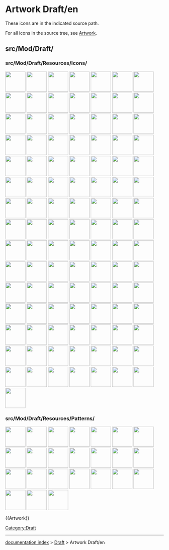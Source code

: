 # Artwork Draft/en
These icons are in the indicated source path.

For all icons in the source tree, see [Artwork](Artwork.md).

## src/Mod/Draft/

### src/Mod/Draft/Resources/Icons/

<img alt="" src=images/Draft_2DShapeView.svg  style="width:64px;"> <img alt="" src=images/Draft_AddConstruction.svg  style="width:64px;"> <img alt="" src=images/Draft_AddPoint.svg  style="width:64px;"> <img alt="" src=images/Draft_AddToGroup.svg  style="width:64px;"> <img alt="" src=images/Draft_Annotation_Style.svg  style="width:64px;"> <img alt="" src=images/Draft_Apply.svg  style="width:64px;"> <img alt="" src=images/Draft_Arc.svg  style="width:64px;"> <img alt="" src=images/Draft_Arc_3Points.svg  style="width:64px;"> <img alt="" src=images/Draft_Array.svg  style="width:64px;"> <img alt="" src=images/Draft_AutoGroup.svg  style="width:64px;"> <img alt="" src=images/Draft_AutoGroup_off.svg  style="width:64px;"> <img alt="" src=images/Draft_AutoGroup_on.svg  style="width:64px;"> <img alt="" src=images/Draft_BezCurve.svg  style="width:64px;"> <img alt="" src=images/Draft_BezSharpNode.svg  style="width:64px;"> <img alt="" src=images/Draft_BezSymNode.svg  style="width:64px;"> <img alt="" src=images/Draft_BezTanNode.svg  style="width:64px;"> <img alt="" src=images/Draft_BSpline.svg  style="width:64px;"> <img alt="" src=images/Draft_Circle.svg  style="width:64px;"> <img alt="" src=images/Draft_CircularArray.svg  style="width:64px;"> <img alt="" src=images/Draft_CircularLinkArray.svg  style="width:64px;"> <img alt="" src=images/Draft_Clone.svg  style="width:64px;"> <img alt="" src=images/Draft_Construction.svg  style="width:64px;"> <img alt="" src=images/Draft_Continue.svg  style="width:64px;"> <img alt="" src=images/Draft_CubicBezCurve.svg  style="width:64px;"> <img alt="" src=images/Draft_Cursor.svg  style="width:64px;"> <img alt="" src=images/Draft_DelPoint.svg  style="width:64px;"> <img alt="" src=images/Draft_Dimension.svg  style="width:64px;"> <img alt="" src=images/Draft_Dimension_Tree.svg  style="width:64px;"> <img alt="" src=images/Draft_DimensionAngular.svg  style="width:64px;"> <img alt="" src=images/Draft_DimensionRadius.svg  style="width:64px;"> <img alt="" src=images/Draft_Dot.svg  style="width:64px;"> <img alt="" src=images/Draft_Downgrade.svg  style="width:64px;"> <img alt="" src=images/Draft_Draft.svg  style="width:64px;"> <img alt="" src=images/Draft_Draft2Sketch.svg  style="width:64px;"> <img alt="" src=images/Draft_Drawing.svg  style="width:64px;"> <img alt="" src=images/Draft_Edit.svg  style="width:64px;"> <img alt="" src=images/Draft_Ellipse.svg  style="width:64px;"> <img alt="" src=images/Draft_Facebinder.svg  style="width:64px;"> <img alt="" src=images/Draft_Facebinder_Provider.svg  style="width:64px;"> <img alt="" src=images/Draft_Fillet.svg  style="width:64px;"> <img alt="" src=images/Draft_Finish.svg  style="width:64px;"> <img alt="" src=images/Draft_FlipDimension.svg  style="width:64px;"> <img alt="" src=images/Draft_Grid.svg  style="width:64px;"> <img alt="" src=images/Draft_Heal.svg  style="width:64px;"> <img alt="" src=images/Draft_Join.svg  style="width:64px;"> <img alt="" src=images/Draft_Label.svg  style="width:64px;"> <img alt="" src=images/Draft_Layer.svg  style="width:64px;"> <img alt="" src=images/Draft_Line.svg  style="width:64px;"> <img alt="" src=images/Draft_LinkArray.svg  style="width:64px;"> <img alt="" src=images/Draft_Lock.svg  style="width:64px;"> <img alt="" src=images/Draft_Macro.svg  style="width:64px;"> <img alt="" src=images/Draft_Mirror.svg  style="width:64px;"> <img alt="" src=images/Draft_Move.svg  style="width:64px;"> <img alt="" src=images/Draft_N-Curve.svg  style="width:64px;"> <img alt="" src=images/Draft_N-Linear.svg  style="width:64px;"> <img alt="" src=images/Draft_N-Polygon.svg  style="width:64px;"> <img alt="" src=images/Draft_NewLayer.svg  style="width:64px;"> <img alt="" src=images/Draft_Offset.svg  style="width:64px;"> <img alt="" src=images/Draft_PathArray.svg  style="width:64px;"> <img alt="" src=images/Draft_PathLinkArray.svg  style="width:64px;"> <img alt="" src=images/Draft_PathTwistedArray.svg  style="width:64px;"> <img alt="" src=images/Draft_PathTwistedLinkArray.svg  style="width:64px;"> <img alt="" src=images/Draft_PlaneProxy.svg  style="width:64px;"> <img alt="" src=images/Draft_Point.svg  style="width:64px;"> <img alt="" src=images/Draft_PointArray.svg  style="width:64px;"> <img alt="" src=images/Draft_PointLinkArray.svg  style="width:64px;"> <img alt="" src=images/Draft_PolarArray.svg  style="width:64px;"> <img alt="" src=images/Draft_PolarLinkArray.svg  style="width:64px;"> <img alt="" src=images/Draft_Polygon.svg  style="width:64px;"> <img alt="" src=images/Draft_Rectangle.svg  style="width:64px;"> <img alt="" src=images/Draft_Rotate.svg  style="width:64px;"> <img alt="" src=images/Draft_Scale.svg  style="width:64px;"> <img alt="" src=images/Draft_SelectGroup.svg  style="width:64px;"> <img alt="" src=images/Draft_SelectPlane.svg  style="width:64px;"> <img alt="" src=images/Draft_ShapeString.svg  style="width:64px;"> <img alt="" src=images/Draft_ShapeString_tree.svg  style="width:64px;"> <img alt="" src=images/Draft_Slope.svg  style="width:64px;"> <img alt="" src=images/Draft_Snap.svg  style="width:64px;"> <img alt="" src=images/Draft_Split.svg  style="width:64px;"> <img alt="" src=images/Draft_Stretch.svg  style="width:64px;"> <img alt="" src=images/Draft_SubelementHighlight.svg  style="width:64px;"> <img alt="" src=images/Draft_SwitchMode.svg  style="width:64px;"> <img alt="" src=images/Draft_Text.svg  style="width:64px;"> <img alt="" src=images/Draft_Trimex.svg  style="width:64px;"> <img alt="" src=images/Draft_Upgrade.svg  style="width:64px;"> <img alt="" src=images/Draft_VisGroup.svg  style="width:64px;"> <img alt="" src=images/Draft_Wipe.svg  style="width:64px;"> <img alt="" src=images/Draft_Wire.svg  style="width:64px;"> <img alt="" src=images/Draft_WireToBSpline.svg  style="width:64px;"> <img alt="" src=images/Preferences-draft.svg  style="width:64px;"> <img alt="" src=images/Snap_Angle.svg  style="width:64px;"> <img alt="" src=images/Snap_Center.svg  style="width:64px;"> <img alt="" src=images/Snap_Dimensions.svg  style="width:64px;"> <img alt="" src=images/Snap_Endpoint.svg  style="width:64px;"> <img alt="" src=images/Snap_Extension.svg  style="width:64px;"> <img alt="" src=images/Snap_Grid.svg  style="width:64px;"> <img alt="" src=images/Snap_Intersection.svg  style="width:64px;"> <img alt="" src=images/Snap_Lock.svg  style="width:64px;"> <img alt="" src=images/Snap_Midpoint.svg  style="width:64px;"> <img alt="" src=images/Snap_Near.svg  style="width:64px;"> <img alt="" src=images/Snap_Ortho.svg  style="width:64px;"> <img alt="" src=images/Snap_Parallel.svg  style="width:64px;"> <img alt="" src=images/Snap_Perpendicular.svg  style="width:64px;"> <img alt="" src=images/Snap_Special.svg  style="width:64px;"> <img alt="" src=images/Snap_WorkingPlane.svg  style="width:64px;"> <img alt="" src=images/Workbench_Draft.svg  style="width:64px;">

### src/Mod/Draft/Resources/Patterns/

<img alt="" src=images/Aluminium.svg  style="width:64px;"> <img alt="" src=images/Brick01.svg  style="width:64px;"> <img alt="" src=images/Concrete.svg  style="width:64px;"> <img alt="" src=images/Cross.svg  style="width:64px;"> <img alt="" src=images/Cuprous.svg  style="width:64px;"> <img alt="" src=images/Diagonal1.svg  style="width:64px;"> <img alt="" src=images/Diagonal2.svg  style="width:64px;"> <img alt="" src=images/Earth.svg  style="width:64px;"> <img alt="" src=images/General_steel.svg  style="width:64px;"> <img alt="" src=images/Glass.svg  style="width:64px;"> <img alt="" src=images/Hatch45L.svg  style="width:64px;"> <img alt="" src=images/Hatch45R.svg  style="width:64px;"> <img alt="" src=images/Hbone.svg  style="width:64px;"> <img alt="" src=images/Line.svg  style="width:64px;"> <img alt="" src=images/Plastic.svg  style="width:64px;"> <img alt="" src=images/Plus.svg  style="width:64px;"> <img alt="" src=images/Simple.svg  style="width:64px;"> <img alt="" src=images/Solid.svg  style="width:64px;"> <img alt="" src=images/Square.svg  style="width:64px;"> <img alt="" src=images/Steel.svg  style="width:64px;"> <img alt="" src=images/Titanium.svg  style="width:64px;"> <img alt="" src=images/Wood.svg  style="width:64px;"> <img alt="" src=images/Woodgrain.svg  style="width:64px;"> <img alt="" src=images/Zinc.svg  style="width:64px;">


{{Artwork}}



[Category:Draft](Category:Draft.md)

---
[documentation index](../README.md) > [Draft](Category:Draft.md) > Artwork Draft/en
